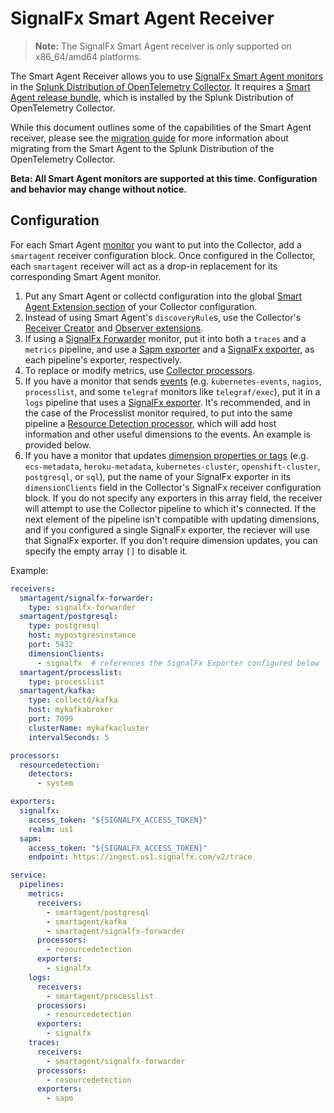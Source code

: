 # SignalFx Smart Agent Receiver

> **Note:** The SignalFx Smart Agent receiver is only supported on x86_64/amd64 platforms.

The Smart Agent Receiver allows you to use [SignalFx Smart Agent monitors](https://github.com/signalfx/signalfx-agent#monitors)
in the [Splunk Distribution of OpenTelemetry Collector](https://github.com/signalfx/splunk-otel-collector). It requires a
[Smart Agent release bundle](https://github.com/signalfx/signalfx-agent/releases/latest),
which is installed by the Splunk Distribution of OpenTelemetry Collector.

While this document outlines some of the capabilities of the Smart Agent receiver, please see the
[migration guide](../../../docs/signalfx-smart-agent-migration.md)
for more information about migrating from the Smart Agent to the Splunk Distribution of the OpenTelemetry Collector.

**Beta: All Smart Agent monitors are supported at this time. Configuration and behavior may change without notice.**

## Configuration

For each Smart Agent 
[monitor](https://github.com/signalfx/signalfx-agent/blob/main/docs/monitor-config.md)
you want to put into the Collector, add a `smartagent` receiver configuration block. Once configured in the Collector, each
`smartagent` receiver will act as a drop-in replacement for its corresponding Smart Agent monitor.

1. Put any Smart Agent or collectd configuration into the global
[Smart Agent Extension section](../../extension/smartagentextension/README.md)
of your Collector configuration.
1. Instead of using Smart Agent's `discoveryRule`s, use the Collector's
[Receiver Creator](https://github.com/open-telemetry/opentelemetry-collector-contrib/blob/main/receiver/receivercreator/README.md)
and [Observer extensions](https://github.com/open-telemetry/opentelemetry-collector-contrib/tree/main/extension/observer/README.md).
1. If using a [SignalFx Forwarder](https://github.com/signalfx/signalfx-agent/blob/main/docs/monitors/signalfx-forwarder.md)
monitor, put it into both a `traces` and a `metrics` pipeline, and use a
[Sapm exporter](https://github.com/open-telemetry/opentelemetry-collector-contrib/blob/main/exporter/sapmexporter/README.md)
and a 
[SignalFx exporter](https://github.com/open-telemetry/opentelemetry-collector-contrib/blob/main/exporter/signalfxexporter/README.md),
as each pipeline's exporter, respectively.
1. To replace or modify metrics, use
[Collector processors](https://github.com/open-telemetry/opentelemetry-collector/blob/main/processor/README.md).
1. If you have a monitor that sends [events](https://dev.splunk.com/observability/docs/datamodel/custom_events) (e.g. `kubernetes-events`,
`nagios`, `processlist`, and some `telegraf` monitors like `telegraf/exec`), put it in a `logs` pipeline that uses a
[SignalFx exporter](https://github.com/open-telemetry/opentelemetry-collector-contrib/blob/main/exporter/signalfxexporter/README.md).
It's recommended, and in the case of the Processlist monitor required, to put into the same pipeline a
[Resource Detection processor](https://github.com/open-telemetry/opentelemetry-collector-contrib/blob/main/processor/resourcedetectionprocessor/README.md),
which will add host information and other useful dimensions to the events. An example is provided below.
1. If you have a monitor that updates [dimension properties or tags](https://dev.splunk.com/observability/docs/datamodel/metrics_metadata)
(e.g. `ecs-metadata`, `heroku-metadata`, `kubernetes-cluster`, `openshift-cluster`, `postgresql`, or `sql`), put the name of
your SignalFx exporter in its `dimensionClients` field in the Collector's SignalFx receiver configuration block.
If you do not specify any exporters in this array field, the receiver will attempt to use the Collector pipeline to which it's connected. If
the next element of the pipeline isn't compatible with updating dimensions, and if you configured a single SignalFx exporter,
the reciever will use that SignalFx exporter. If you don't require dimension updates, you can specify the empty array `[]` to disable it.


Example:

```yaml
receivers:
  smartagent/signalfx-forwarder:
    type: signalfx-forwarder
  smartagent/postgresql:
    type: postgresql
    host: mypostgresinstance
    port: 5432
    dimensionClients:
      - signalfx  # references the SignalFx Exporter configured below
  smartagent/processlist:
    type: processlist
  smartagent/kafka:
    type: collectd/kafka
    host: mykafkabroker
    port: 7099
    clusterName: mykafkacluster
    intervalSeconds: 5

processors:
  resourcedetection:
    detectors:
      - system

exporters:
  signalfx:
    access_token: "${SIGNALFX_ACCESS_TOKEN}"
    realm: us1
  sapm:
    access_token: "${SIGNALFX_ACCESS_TOKEN}"
    endpoint: https://ingest.us1.signalfx.com/v2/trace

service:
  pipelines:
    metrics:
      receivers:
        - smartagent/postgresql
        - smartagent/kafka
        - smartagent/signalfx-forwarder
      processors:
        - resourcedetection
      exporters:
        - signalfx
    logs:
      receivers:
        - smartagent/processlist
      processors:
        - resourcedetection
      exporters:
        - signalfx
    traces:
      receivers:
        - smartagent/signalfx-forwarder
      processors:
        - resourcedetection
      exporters:
        - sapm
```
